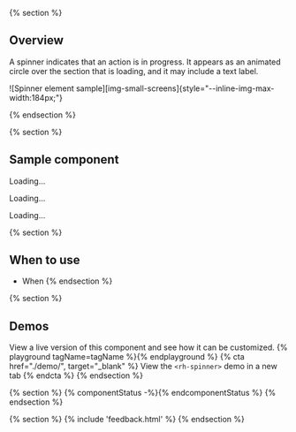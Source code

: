 {% section %}
## Overview

A spinner indicates that an action is in progress. It appears as an animated circle over the section that is loading, and it may include a text label.

![Spinner element sample][img-small-screens]{style="--inline-img-max-width:184px;"}

{% endsection %}

{% section %}
## Sample component
<rh-spinner>Loading...</rh-spinner>

<rh-spinner size="md">Loading...</rh-spinner>

<rh-spinner size="sm">Loading...</rh-spinner>

{% section %}
  ## When to use
  - When
{% endsection %}

{% section %}
  ## Demos
  View a live version of this component and see how it can be customized.
  {% playground tagName=tagName %}{% endplayground %}
  {% cta href="./demo/", target="_blank" %}
    View the `<rh-spinner>` demo in a new tab
  {% endcta %}
{% endsection %}

{% section %}
{% componentStatus -%}{% endcomponentStatus %}
{% endsection %}

{% section %}
{% include 'feedback.html' %}
{% endsection %}